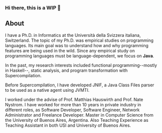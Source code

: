 ### Hi there, this is a **WIP** 👋

## About

I have a Ph.D. in Informatics at the Università della Svizzera italiana, Switzerland.
The topic of my Ph.D. was empirical studies on programming languages.
Its main goal was to understand how and why programming features are being used in the wild.
Since any empirical study on programming languages must be language-dependent, we focus on **Java**.

In the past, my research interests included functional programming--mostly in Haskell--, static analysis, and program transformation with Supercompilation.

Before Supercompilation, I have developed JNIF, a Java Class Files parser to be used as a native agent using JVMTI.

I worked under the advise of Prof. Matthias Hauswirth and Prof. Nate Nystrom.
I have worked for more than 10 years in private industry in different roles, as Software Developer, Software Engineer, Network Administrator and Freelance Developer.
Master in Computer Science from the University of Buenos Aires, Argentina.
Also Teaching Experience as Teaching Assistant in both USI and University of Buenos Aires.

<!--
**acuarica/acuarica** is a ✨ _special_ ✨ repository because its `README.md` (this file) appears on your GitHub profile.

Here are some ideas to get you started:

- 🔭 I’m currently working on ...
- 🌱 I’m currently learning ...
- 👯 I’m looking to collaborate on ...
- 🤔 I’m looking for help with ...
- 💬 Ask me about ...
- 📫 How to reach me: ...
- 😄 Pronouns: ...
- ⚡ Fun fact: ...
-->
